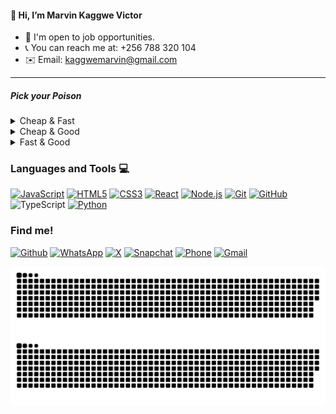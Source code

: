 #### 👋 Hi, I’m Marvin Kaggwe Victor
- 👀 I'm open to job opportunities.
- 📞 You can reach me at: +256 788 320 104
- ✉️ Email: kaggwemarvin@gmail.com
---

##### Pick your Poison

<details>
<summary>Cheap & Fast</summary>
- [x] This option prioritizes cost-effectiveness and quick delivery.
- [ ] Quality might be compromised.
</details>

<details>
<summary>Cheap & Good</summary>
- [x] This option emphasizes cost-effectiveness and high quality.
- [ ] Project might take longer to complete.
</details>

<details>
<summary>Fast & Good</summary>
- [ ] This option focuses on quick delivery and high quality.
- [x] It may come with higher costs.
</details>

### Languages and Tools :computer:

[![JavaScript](https://img.shields.io/badge/-JavaScript-black?style=flat&logo=javascript&link=https://github.com/kaggwe-marvin)](https://github.com/kaggwe-marvin) 
[![HTML5](https://img.shields.io/badge/-HTML5-E34F26?style=flat&logo=html5&logoColor=white&link=https://github.com/kaggwe-marvin)](https://github.com/kaggwe-marvin) 
[![CSS3](https://img.shields.io/badge/-CSS3-1572B6?style=flat&logo=css3&link=https://github.com/kaggwe-marvin)](https://github.com/kaggwe-marvin) 
[![React](https://img.shields.io/badge/-React-black?style=flat&logo=react&link=https://github.com/kaggwe-marvin)](https://github.com/kaggwe-marvin) 
[![Node.js](https://img.shields.io/badge/-Node.js-black?style=flat&logo=Node.js&link=https://github.com/kaggwe-marvin)](https://github.com/kaggwe-marvin) 
[![Git](https://img.shields.io/badge/-Git-black?style=flat&logo=git&link=https://github.com/kaggwe-marvin)](https://github.com/kaggwe-marvin) 
[![GitHub](https://img.shields.io/badge/-GitHub-181717?style=flat&logo=github&link=https://github.com/kaggwe-marvin)](https://github.com/kaggwe-marvin)
![TypeScript](https://img.shields.io/badge/-TypeScript-222222?style=flat&logo=typescript&logoColor=1575F9)
[![Python](https://img.shields.io/badge/-Python-3776AB?style=flat&logo=python&logoColor=white&link=https://github.com/kaggwe-marvin)](https://github.com/kaggwe-marvin)

### Find me!

[![Github](https://img.shields.io/badge/-Github-000?style=flat&logo=Github&logoColor=white)](https://github.com/kaggwe-marvin)
[![WhatsApp](https://img.shields.io/badge/-WhatsApp-25D366?style=flat&labelColor=25D366&logo=WhatsApp&logoColor=white)](https://wa.me/+256788320104)
[![X](https://img.shields.io/badge/-X-1DA1F2?style=flat&logo=Twitter&logoColor=white)](https://twitter.com/your-username)
[![Snapchat](https://img.shields.io/badge/-Snapchat-FFFC00?style=flat&labelColor=FFFC00&logo=Snapchat&logoColor=black)](https://www.snapchat.com/add/say_baba23)
[![Phone](https://img.shields.io/badge/-Phone-007AFF?style=flat&labelColor=007AFF&logo=Phone&logoColor=white)](tel:+256788320104)
[![Gmail](https://img.shields.io/badge/-Gmail-D14836?style=flat&logo=Gmail&logoColor=white)](mailto:kaggwemarvin@gmail.com)

![GitHub Snake Light](https://github.com/kaggwe-marvin/kaggwe-marvin/blob/output/github-snake.svg#gh-light-mode-only)
![GitHub Snake dark](https://github.com/kaggwe-marvin/kaggwe-marvin/blob/output/github-snake-dark.svg#gh-dark-mode-only)
